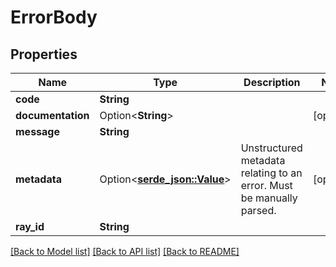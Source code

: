 # ErrorBody

## Properties

Name | Type | Description | Notes
------------ | ------------- | ------------- | -------------
**code** | **String** |  | 
**documentation** | Option<**String**> |  | [optional]
**message** | **String** |  | 
**metadata** | Option<[**serde_json::Value**](.md)> | Unstructured metadata relating to an error. Must be manually parsed. | [optional]
**ray_id** | **String** |  | 

[[Back to Model list]](../README.md#documentation-for-models) [[Back to API list]](../README.md#documentation-for-api-endpoints) [[Back to README]](../README.md)


